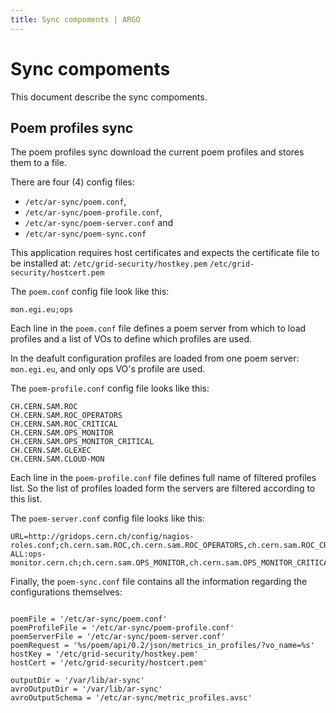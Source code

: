 ```yaml
---
title: Sync compoments | ARGO
---
```


# Sync compoments

This document describe the sync compoments.

##  Poem profiles sync

The poem profiles sync download the current poem profiles and stores them to a file.

There are four (4) config files: 

- `/etc/ar-sync/poem.conf`, 
- `/etc/ar-sync/poem-profile.conf`, 
- `/etc/ar-sync/poem-server.conf` and
- `/etc/ar-sync/poem-sync.conf`

This application requires host certificates and expects the certificate file to be installed at:
`/etc/grid-security/hostkey.pem`
`/etc/grid-security/hostcert.pem`

The `poem.conf` config file look like this:

```
mon.egi.eu;ops
```

Each line in the `poem.conf` file defines a poem server from which to load profiles and a list of VOs to define which profiles are used.

In the deafult configuration profiles are loaded from one poem server: `mon.egi.eu`, and only ops VO's profile are used.

The `poem-profile.conf` config file looks like this:

```
CH.CERN.SAM.ROC
CH.CERN.SAM.ROC_OPERATORS
CH.CERN.SAM.ROC_CRITICAL
CH.CERN.SAM.OPS_MONITOR
CH.CERN.SAM.OPS_MONITOR_CRITICAL
CH.CERN.SAM.GLEXEC
CH.CERN.SAM.CLOUD-MON
```

Each line in the `poem-profile.conf` file defines full name of filtered profiles list. So the list of profiles loaded form the servers are filtered according to this list.

The `poem-server.conf` config file looks like this:

```
URL=http://gridops.cern.ch/config/nagios-roles.conf;ch.cern.sam.ROC,ch.cern.sam.ROC_OPERATORS,ch.cern.sam.ROC_CRITICAL,ch.cern.sam.GLEXEC
ALL:ops-monitor.cern.ch;ch.cern.sam.OPS_MONITOR,ch.cern.sam.OPS_MONITOR_CRITICAL
```

Finally, the `poem-sync.conf` file contains all the information regarding the configurations themselves:

```

poemFile = '/etc/ar-sync/poem.conf'
poemProfileFile = '/etc/ar-sync/poem-profile.conf'
poemServerFile = '/etc/ar-sync/poem-server.conf'
poemRequest = '%s/poem/api/0.2/json/metrics_in_profiles/?vo_name=%s'
hostKey = '/etc/grid-security/hostkey.pem'
hostCert = '/etc/grid-security/hostcert.pem'

outputDir = '/var/lib/ar-sync'
avroOutputDir = '/var/lib/ar-sync'
avroOutputSchema = '/etc/ar-sync/metric_profiles.avsc'


```
